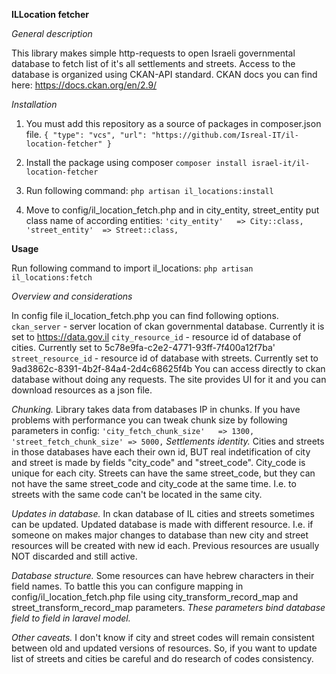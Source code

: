 **ILLocation fetcher**

_General description_

This library makes simple http-requests to open Israeli governmental database to fetch list of it's all settlements and streets.
Access to the database is organized using CKAN-API standard. CKAN docs you can find here: https://docs.ckan.org/en/2.9/

_Installation_

1. You must add this repository as a source of packages in composer.json file.
   `{
   "type": "vcs",
   "url": "https://github.com/Isreal-IT/il-location-fetcher"
   }
   `
2. Install the package using composer
    `composer install israel-it/il-location-fetcher`

3. Run following command:
    `php artisan il_locations:install`

4. Move to config/il_location_fetch.php and in city_entity, street_entity put class name of according entities:
   `'city_entity'   => City::class,
   'street_entity'  => Street::class,
   `
   
**Usage**

Run following command to import il_locations:
    `php artisan il_locations:fetch`

_Overview and considerations_

In config file il_location_fetch.php you can find following options.
`ckan_server` - server location of ckan governmental database. Currently it is set to https://data.gov.il
`city_resource_id` - resource id of database of cities. Currently set to 5c78e9fa-c2e2-4771-93ff-7f400a12f7ba'
`street_resource_id` - resource id of database with streets. Currently set to 9ad3862c-8391-4b2f-84a4-2d4c68625f4b
You can access directly to ckan database without doing any requests. The site provides UI for it and you can download resources as a json file.

_Chunking._ Library takes data from databases IP in chunks. If you have problems with performance you can tweak chunk size by following parameters in config:
`
    'city_fetch_chunk_size'   => 1300,
    'street_fetch_chunk_size' => 5000,
`
_Settlements identity._ Cities and streets in those databases have each their own id, BUT real indetification of city and street is made by fields
"city_code" and "street_code". City_code is unique for each city. Streets can have the same street_code, but they can not have the same street_code and city_code at the same time. I.e. to streets with the same code can't be located in the same city.

_Updates in database._ In ckan database of IL cities and streets sometimes can be updated. Updated database is made with different resource. I.e. if someone on makes major changes
to database than new city and street resources will be created with new id each. Previous resources are usually NOT discarded and still active.

_Database structure._
Some resources can have hebrew characters in their field names. To battle this you can configure mapping in config/il_location_fetch.php file using city_transform_record_map and street_transform_record_map parameters.
_These parameters bind database field to field in laravel model._

_Other caveats._ I don't know if city and street codes will remain consistent between old and updated versions of resources. So, if you want to update list of streets and cities be careful and do research of codes consistency.
